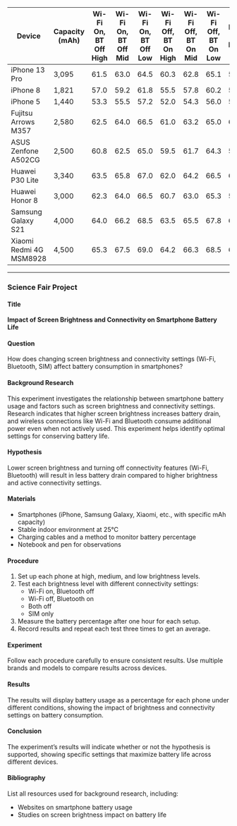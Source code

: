 | Device                  | Capacity (mAh) | Wi-Fi On, BT Off High | Wi-Fi On, BT Off Mid | Wi-Fi On, BT Off Low | Wi-Fi Off, BT On High | Wi-Fi Off, BT On Mid | Wi-Fi Off, BT On Low | Both Off High | Both Off Mid | Both Off Low | SIM Only High | SIM Only Mid | SIM Only Low | Both On High | Both On Mid | Both On Low |
|-------------------------|----------------|------------------------|-----------------------|-----------------------|------------------------|-----------------------|----------------------|---------------|--------------|--------------|---------------|--------------|--------------|--------------|-------------|-------------|
| iPhone 13 Pro           | 3,095          | 61.5                  | 63.0                 | 64.5                 | 60.3                  | 62.8                 | 65.1                 | 59.5          | 61.7         | 63.8         | 58.0          | 60.5         | 62.0         | 59.7         | 61.0        | 63.3        |
| iPhone 8                | 1,821          | 57.0                  | 59.2                 | 61.8                 | 55.5                  | 57.8                 | 60.2                 | 54.8          | 56.9         | 59.0         | 53.2          | 55.8         | 57.5         | 54.0         | 56.5        | 58.3        |
| iPhone 5                | 1,440          | 53.3                  | 55.5                 | 57.2                 | 52.0                  | 54.3                 | 56.0                 | 51.7          | 53.5         | 55.0         | 50.0          | 52.3         | 54.0         | 51.5         | 53.7        | 55.3        |
| Fujitsu Arrows M357     | 2,580          | 62.5                  | 64.0                 | 66.5                 | 61.0                  | 63.2                 | 65.0                 | 60.3          | 62.8         | 64.7         | 59.0          | 61.2         | 63.0         | 60.0         | 62.3        | 64.1        |
| ASUS Zenfone A502CG     | 2,500          | 60.8                  | 62.5                 | 65.0                 | 59.5                  | 61.7                 | 64.3                 | 58.0          | 60.5         | 62.8         | 57.3          | 59.5         | 61.5         | 58.5         | 60.8        | 63.0        |
| Huawei P30 Lite         | 3,340          | 63.5                  | 65.8                 | 67.0                 | 62.0                  | 64.2                 | 66.5                 | 61.2          | 63.5         | 65.3         | 60.0          | 62.3         | 64.0         | 61.5         | 63.8        | 65.5        |
| Huawei Honor 8          | 3,000          | 62.3                  | 64.0                 | 66.5                 | 60.7                  | 63.0                 | 65.3                 | 59.5          | 61.8         | 64.2         | 58.3          | 60.5         | 63.0         | 59.7         | 61.8        | 64.0        |
| Samsung Galaxy S21      | 4,000          | 64.0                  | 66.2                 | 68.5                 | 63.5                  | 65.5                 | 67.8                 | 62.0          | 64.5         | 66.0         | 61.0          | 63.2         | 65.0         | 62.8         | 65.0        | 67.0        |
| Xiaomi Redmi 4G MSM8928 | 4,500          | 65.3                  | 67.5                 | 69.0                 | 64.2                  | 66.3                 | 68.5                 | 63.0          | 65.0         | 67.5         | 62.0          | 64.5         | 66.5         | 63.5         | 65.8        | 68.0        |

---
### Science Fair Project

#### Title
**Impact of Screen Brightness and Connectivity on Smartphone Battery Life**

#### Question
How does changing screen brightness and connectivity settings (Wi-Fi, Bluetooth, SIM) affect battery consumption in smartphones?

#### Background Research
This experiment investigates the relationship between smartphone battery usage and factors such as screen brightness and connectivity settings. Research indicates that higher screen brightness increases battery drain, and wireless connections like Wi-Fi and Bluetooth consume additional power even when not actively used. This experiment helps identify optimal settings for conserving battery life.

#### Hypothesis
Lower screen brightness and turning off connectivity features (Wi-Fi, Bluetooth) will result in less battery drain compared to higher brightness and active connectivity settings.

#### Materials
- Smartphones (iPhone, Samsung Galaxy, Xiaomi, etc., with specific mAh capacity)
- Stable indoor environment at 25°C
- Charging cables and a method to monitor battery percentage
- Notebook and pen for observations

#### Procedure
1. Set up each phone at high, medium, and low brightness levels.
2. Test each brightness level with different connectivity settings:
   - Wi-Fi on, Bluetooth off
   - Wi-Fi off, Bluetooth on
   - Both off
   - SIM only
3. Measure the battery percentage after one hour for each setup.
4. Record results and repeat each test three times to get an average.

#### Experiment
Follow each procedure carefully to ensure consistent results. Use multiple brands and models to compare results across devices.

#### Results
The results will display battery usage as a percentage for each phone under different conditions, showing the impact of brightness and connectivity settings on battery consumption.

#### Conclusion
The experiment’s results will indicate whether or not the hypothesis is supported, showing specific settings that maximize battery life across different devices.

#### Bibliography
List all resources used for background research, including:
- Websites on smartphone battery usage
- Studies on screen brightness impact on battery life
